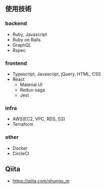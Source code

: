 ## 使用技術
### backend
- Ruby, Javascript
- Ruby on Rails
- GraphQL
- Rspec
  
### frontend
- Typescript, Javascript, jQuery, HTML, CSS
- React
  - Material UI
  - Redux-saga
  - Jest

### infra
- AWS(EC2, VPC, RDS, S3)
- Terraform

### other
- Docker
- CircleCI

## Qiita
- https://qiita.com/shungo_m
